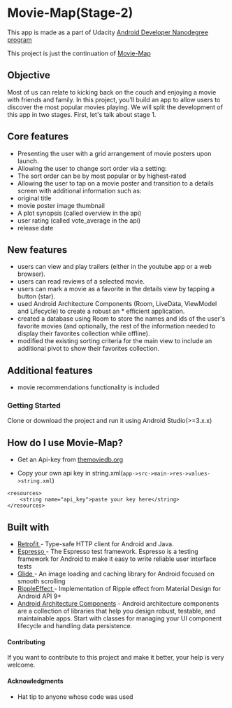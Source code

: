# Movie-Map(Stage-2)

This app is made as a part of Udacity [Android Developer Nanodegree program](https://www.udacity.com/course/android-developer-nanodegree-by-google--nd801)

This project is just the continuation of [Movie-Map](https://github.com/suvojitd79/Movie-Map)


## Objective
Most of us can relate to kicking back on the couch and enjoying a movie with friends and family. In this project, you’ll build an app to allow users to discover the most popular movies playing. We will split the development of this app in two stages. First, let's talk about stage 1.

## Core features

* Presenting the user with a grid arrangement of movie posters upon launch.
* Allowing the user to change sort order via a setting:
* The sort order can be by most popular or by highest-rated
* Allowing the user to tap on a movie poster and transition to a details screen with additional information such as:
* original title
* movie poster image thumbnail
* A plot synopsis (called overview in the api)
* user rating (called vote_average in the api)
* release date

## New features
* users can view and play trailers (either in the youtube app or a web browser).
* users can read reviews of a selected movie.
* users can mark a movie as a favorite in the details view by tapping a button (star).
* used Android Architecture Components (Room, LiveData, ViewModel and Lifecycle) to create a robust an * efficient application.
* created a database using Room to store the names and ids of the user's favorite movies (and optionally, the rest of the information needed to display their favorites collection while offline).
* modified the existing sorting criteria for the main view to include an additional pivot to show their favorites collection.

## Additional features
* movie recommendations functionality is included 



### Getting Started
Clone or download the project and run it using Android Studio(>=3.x.x)

## How do I use Movie-Map?

* Get an Api-key from [themoviedb.org](https://www.themoviedb.org/)

* Copy your own api key in string.xml(```app->src->main->res->values->string.xml```)

```
<resources>
    <string name="api_key">paste your key here</string>
</resources>
```

## Built with
* [Retrofit ](https://github.com/square/retrofit)- Type-safe HTTP client for Android and Java.
* [Espresso ](https://developer.android.com/training/testing/espresso)- The Espresso test framework. Espresso is a testing framework for Android to make it easy to write reliable user interface tests
* [Glide ](https://github.com/bumptech/glide)- An image loading and caching library for Android focused on smooth scrolling
* [RippleEffect ](https://github.com/traex/RippleEffect) - Implementation of Ripple effect from Material Design for Android API 9+
* [Android Architecture Components](https://developer.android.com/topic/libraries/architecture) - Android architecture components are a collection of libraries that help you design robust, testable, and maintainable apps. Start with classes for managing your UI component lifecycle and handling data persistence.





#### Contributing

If you want to contribute to this project and make it better, your help is very welcome.


#### Acknowledgments

* Hat tip to anyone whose code was used

